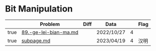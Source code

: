 # Bit Manipulation



<table><thead><tr><th data-type="checkbox"> </th><th>Problem</th><th data-type="select">Diff</th><th>Data</th><th data-type="rating" data-max="5"></th><th>Flag</th></tr></thead><tbody><tr><td>true</td><td><a data-mention href="89.-ge-lei-bian-ma.md">89.-ge-lei-bian-ma.md</a></td><td></td><td>2022/10/27</td><td>4</td><td></td></tr><tr><td>true</td><td><a data-mention href="subpage.md">subpage.md</a></td><td></td><td>2023/04/19</td><td>4</td><td>汉明</td></tr></tbody></table>

